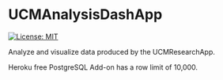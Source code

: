 # UCMAnalysisDashApp
 [![License: MIT](https://img.shields.io/badge/License-MIT-yellow.svg)](https://opensource.org/licenses/MIT)


Analyze and visualize data produced by the UCMResearchApp.


 Heroku free PostgreSQL Add-on has a row limit of 10,000. 
